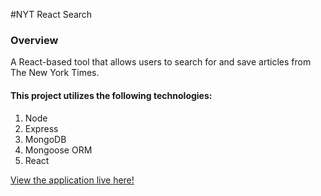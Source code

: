 #NYT React Search

### Overview
  A React-based tool that allows users to search for and save articles from The New York Times.

#### This project utilizes the following technologies:
1. Node
2. Express
3. MongoDB
4. Mongoose ORM
5. React

[View the application live here!]('https://vast-falls-96353.herokuapp.com/#/saved?_k=3jqf0p')
